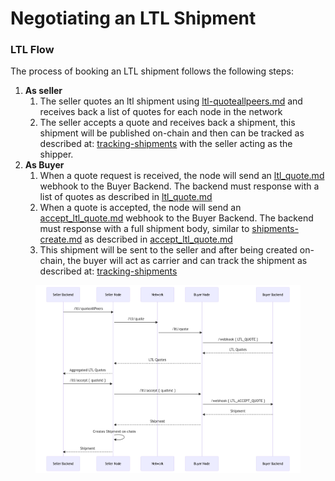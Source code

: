 # Negotiating an LTL Shipment

### LTL Flow

The process of booking an LTL shipment follows the following steps:

1. **As seller**
   1. The seller quotes an ltl shipment using [ltl-quoteallpeers.md](ltl-quoteallpeers.md "mention") and receives back a list of quotes for each node in the network
   2. The seller accepts a quote and receives back a shipment, this shipment will be published on-chain and then can be tracked as described at: [tracking-shipments](../../tracking-shipments/ "mention") with the seller acting as the shipper.
2. **As Buyer**
   1. When a quote request is received, the node will send an [ltl\_quote.md](../../../webhooks/ltl\_quote.md "mention") webhook to the Buyer Backend.  The backend must response with a list of quotes as described in [ltl\_quote.md](../../../webhooks/ltl\_quote.md "mention")
   2. When a quote is accepted, the node will send an [accept\_ltl\_quote.md](../../../webhooks/accept\_ltl\_quote.md "mention") webhook to the Buyer Backend.  The backend must response with a full shipment body, similar to [shipments-create.md](../managing-an-ftl-shipment/shipments-create.md "mention") as described in [accept\_ltl\_quote.md](../../../webhooks/accept\_ltl\_quote.md "mention")
   3. This shipment will be sent to the seller and after being created on-chain, the buyer will act as carrier and can track the shipment as described at: [tracking-shipments](../../tracking-shipments/ "mention")

<figure><img src="../../../../../.gitbook/assets/image (1).png" alt=""><figcaption></figcaption></figure>
